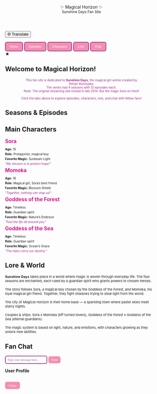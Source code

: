 <html lang="en">
<head>
<meta charset="UTF-8" />
<meta name="viewport" content="width=device-width, initial-scale=1" />
<title>Magical Horizon - Sunshine Days Fan Site</title>
<style>
  @import url('https://fonts.googleapis.com/css2?family=Press+Start+2P&display=swap');

  body {
    margin: 0; padding: 0;
    background: linear-gradient(135deg, #f7c8f0, #f5e1ff);
    font-family: 'Press Start 2P', cursive;
    color: #9c2a8e;
    user-select: none;
  }

  header {
    background: #f48fb1;
    padding: 12px;
    text-align: center;
    font-size: 1.5em;
    color: #fff;
    letter-spacing: 2px;
    border-bottom: 4px solid #e040fb;
  }

  main {
    max-width: 700px;
    margin: 12px auto 50px;
    background: #fff0ffcc;
    border: 3px dotted #9c2a8e;
    border-radius: 12px;
    padding: 20px;
  }

  nav {
    display: flex;
    justify-content: center;
    flex-wrap: wrap;
    gap: 12px;
    margin-bottom: 20px;
  }
  nav button {
    background: #f48fb1;
    border: 2px solid #9c2a8e;
    color: white;
    padding: 8px 14px;
    cursor: pointer;
    border-radius: 6px;
    font-size: 10px;
    transition: 0.3s;
  }
  nav button:hover {
    background: #9c2a8e;
  }

  section {
    display: none;
    animation: fadeIn 0.5s ease forwards;
  }
  section.active {
    display: block;
  }

  h2 {
    text-align: center;
    font-size: 1.4em;
    margin-bottom: 16px;
  }

  .stars-bg {
    position: fixed;
    top: 0; left: 0; width: 100%; height: 100%;
    pointer-events: none;
    z-index: -1;
    background:
      radial-gradient(circle at 10% 20%, #ff99cc 2px, transparent 3px),
      radial-gradient(circle at 30% 70%, #f48fb1 1.5px, transparent 2.5px),
      radial-gradient(circle at 80% 40%, #ff66aa 2px, transparent 3px),
      radial-gradient(circle at 60% 80%, #ffa1dc 1.5px, transparent 3px);
    background-repeat: repeat;
  }

  /* Big pixel star */
  .big-star {
    font-size: 60px;
    text-align: center;
    margin: 12px 0 20px;
    color: #ff77cc;
    filter: drop-shadow(0 0 3px #ff33aa);
  }

  /* Character card style */
  .char-card {
    border: 2px dashed #9c2a8e;
    border-radius: 14px;
    padding: 14px;
    margin: 10px auto;
    max-width: 600px;
    background: #ffe6f7cc;
    box-shadow: 0 0 8px #f48fb1aa;
  }
  .char-card h3 {
    font-size: 1.2em;
    margin: 6px 0 10px;
    color: #d4198e;
  }
  .char-card p {
    margin: 4px 0;
    font-size: 10px;
  }
  .fav-line {
    font-style: italic;
    color: #9c2a8e;
    margin: 8px 0;
    font-size: 10px;
  }
  .headcanon-list {
    font-size: 9px;
    margin-left: 12px;
  }

  /* Seasons menu */
  .season-list {
    display: flex;
    justify-content: center;
    gap: 10px;
    margin-bottom: 20px;
  }
  .season-list button {
    background: #f48fb1;
    border: 2px solid #9c2a8e;
    color: white;
    cursor: pointer;
    border-radius: 8px;
    font-size: 12px;
    padding: 6px 12px;
  }
  .season-list button:hover {
    background: #9c2a8e;
  }

  /* Episode list */
  .episode-list {
    max-width: 400px;
    margin: 0 auto 24px;
    display: flex;
    flex-wrap: wrap;
    gap: 6px;
    justify-content: center;
  }
  .episode-list button {
    background: #ffb6e7;
    border: 1px solid #d4198e;
    border-radius: 6px;
    padding: 6px 10px;
    font-size: 10px;
    cursor: pointer;
  }
  .episode-list button:hover {
    background: #d4198e;
    color: white;
  }

  /* Comment box */
  #commentBox {
    margin-top: 20px;
    width: 100%;
    display: flex;
    gap: 8px;
  }
  #commentInput {
    flex-grow: 1;
    font-family: 'Press Start 2P', cursive;
    font-size: 10px;
    padding: 6px;
    border: 2px solid #9c2a8e;
    border-radius: 6px;
  }
  #commentSend {
    background: #f48fb1;
    border: none;
    color: white;
    font-family: 'Press Start 2P', cursive;
    font-size: 10px;
    padding: 6px 10px;
    cursor: pointer;
    border-radius: 6px;
    transition: 0.3s;
  }
  #commentSend:hover {
    background: #9c2a8e;
  }

  /* Comments list */
  #commentsList {
    margin-top: 12px;
    max-height: 160px;
    overflow-y: auto;
    background: #ffe6f7cc;
    padding: 10px;
    border-radius: 12px;
    border: 2px dashed #d4198e;
    font-size: 10px;
  }
  .comment {
    border-bottom: 1px dotted #9c2a8e;
    padding: 4px 0;
  }
  .comment strong {
    color: #d4198e;
  }

  /* User profile popup */
  #profilePopup {
    position: fixed;
    top: 50%;
    left: 50%;
    transform: translate(-50%, -50%) scale(0);
    background: #ffe6f7;
    border: 3px dashed #9c2a8e;
    padding: 20px;
    width: 280px;
    border-radius: 14px;
    box-shadow: 0 0 10px #d4198eaa;
    color: #9c2a8e;
    font-size: 11px;
    text-align: center;
    z-index: 9999;
    transition: transform 0.3s ease;
  }
  #profilePopup.active {
    transform: translate(-50%, -50%) scale(1);
  }
  #profilePopup button {
    margin-top: 14px;
    background: #f48fb1;
    border: none;
    padding: 6px 12px;
    color: white;
    font-family: 'Press Start 2P', cursive;
    font-size: 11px;
    border-radius: 6px;
    cursor: pointer;
  }
  #profilePopup button:hover {
    background: #9c2a8e;
  }

  /* Translate button */
  #translateBtn {
    position: fixed;
    top: 10px;
    right: 10px;
    background: #f48fb1;
    border: none;
    color: white;
    padding: 8px 14px;
    border-radius: 8px;
    cursor: pointer;
    font-family: 'Press Start 2P', cursive;
    font-size: 10px;
    z-index: 10000;
    transition: 0.3s;
  }
  #translateBtn:hover {
    background: #9c2a8e;
  }

  /* Responsive */
  @media(max-width: 420px){
    main {
      margin: 8px 8px 40px;
      padding: 12px;
    }
    nav button, .season-list button, .episode-list button {
      font-size: 9px;
      padding: 5px 8px;
    }
  }

  /* Animations */
  @keyframes fadeIn {
    from {opacity: 0;}
    to {opacity: 1;}
  }
</style>
</head>
<body>

<div class="stars-bg"></div>

<header>
  ✨ Magical Horizon ✨ <br/>
  <small>Sunshine Days Fan Site</small>
</header>

<button id="translateBtn">🌐 Translate</button>

<main>
  <nav id="mainNav">
    <button data-target="home">Home</button>
    <button data-target="episodes">Episodes</button>
    <button data-target="characters">Characters</button>
    <button data-target="lore">Lore</button>
    <button data-target="chat">Chat</button>
  </nav>

  <!-- Home -->
  <section id="home" class="active">
    <div class="big-star">★</div>
    <h2>Welcome to Magical Horizon!</h2>
    <p style="text-align:center; font-size:10px; color:#9c2a8e; max-width:400px; margin:auto;">
      This fan site is dedicated to <strong>Sunshine Days</strong>, the magical girl anime created by Himari Kurosawa.<br/>
      The series had 4 seasons with 12 episodes each.<br/>
      Note: The original streaming site closed in late 2014. But the magic lives on here!<br/><br/>
      Click the tabs above to explore episodes, characters, lore, and chat with fellow fans!
    </p>
  </section>

  <!-- Episodes -->
  <section id="episodes">
    <h2>Seasons & Episodes</h2>
    <div class="season-list" id="seasonButtons"></div>
    <div class="episode-list" id="episodeButtons"></div>
    <div id="episodeMessage" style="text-align:center; font-size: 12px; color: #9c2a8e; margin-top: 12px;"></div>
  </section>

  <!-- Characters -->
  <section id="characters">
    <h2>Main Characters</h2>
    <div class="char-card">
      <h3>Sora</h3>
      <p><strong>Age:</strong> 15</p>
      <p><strong>Role:</strong> Protagonist, magical boy</p>
      <p><strong>Favorite Magic:</strong> Sunbeam Light</p>
      <p class="fav-line">"My mission is to protect hope!"</p>
    </div>
    <div class="char-card">
      <h3>Momoka</h3>
      <p><strong>Age:</strong> 16</p>
      <p><strong>Role:</strong> Magical girl, Sora’s best friend</p>
      <p><strong>Favorite Magic:</strong> Blossom Shield</p>
      <p class="fav-line">"Together, nothing can stop us!"</p>
    </div>
    <div class="char-card">
      <h3>Goddess of the Forest</h3>
      <p><strong>Age:</strong> Timeless</p>
      <p><strong>Role:</strong> Guardian spirit</p>
      <p><strong>Favorite Magic:</strong> Nature’s Embrace</p>
      <p class="fav-line">"Feel the life all around you."</p>
    </div>
    <div class="char-card">
      <h3>Goddess of the Sea</h3>
      <p><strong>Age:</strong> Timeless</p>
      <p><strong>Role:</strong> Guardian spirit</p>
      <p><strong>Favorite Magic:</strong> Ocean’s Grace</p>
      <p class="fav-line">"The tides carry our destiny."</p>
    </div>
  </section>

  <!-- Lore -->
  <section id="lore">
    <h2>Lore & World</h2>
    <p style="max-width:600px; margin: 0 auto 14px; font-size: 11px;">
      <strong>Sunshine Days</strong> takes place in a world where magic is woven through everyday life. The four seasons are enchanted, each ruled by a guardian spirit who grants powers to chosen heroes.<br/><br/>
      The story follows Sora, a magical boy chosen by the Goddess of the Forest, and Momoka, his loyal magical girl friend. Together, they fight shadows trying to steal light from the world.<br/><br/>
      The city of <em>Magical Horizon</em> is their home base — a sparkling town where pastel skies meet starry nights.<br/><br/>
      Couples & ships: Sora x Momoka (bff turned lovers), Goddess of the Forest x Goddess of the Sea (eternal guardians).<br/><br/>
      The magic system is based on light, nature, and emotions, with characters growing as they unlock new abilities.
    </p>
  </section>

  <!-- Chat -->
  <section id="chat">
    <h2>Fan Chat</h2>
    <div style="max-width: 700px; margin: auto;">
      <div id="commentsList"></div>
      <div id="commentBox">
        <input type="text" id="commentInput" placeholder="Type your message here..." maxlength="120" />
        <button id="commentSend">Send</button>
      </div>
    </div>
  </section>
</main>

<!-- Profile popup -->
<div id="profilePopup">
  <p><strong>User Profile</strong></p>
  <p id="profileName"></p>
  <p id="profileStatus"></p>
  <button id="closeProfileBtn">Close</button>
</div>

<script>
  // Data
  const seasons = {
    1: "Spring 2009",
    2: "Summer 2010",
    3: "Fall 2012",
    4: "Winter 2014"
  };

  const episodesPerSeason = 12;

  // Fake users
  const fakeUsers = [
    {name:"Miyu", status:"Not available rn"},
    {name:"Kaito", status:"Not available rn"},
    {name:"Lina", status:"Not available rn"},
    {name:"Haru", status:"Not available rn"},
    {name:"Ami", status:"Not available rn"},
    {name:"Taro", status:"Not available rn"},
    {name:"Yuki", status:"Not available rn"},
    {name:"Ren", status:"Not available rn"},
    {name:"Saki", status:"Not available rn"},
    {name:"Kazu", status:"Not available rn"},
  ];

  // Show/Hide sections
  const navButtons = document.querySelectorAll('#mainNav button');
  const sections = document.querySelectorAll('main section');

  navButtons.forEach(btn => {
    btn.addEventListener('click', () => {
      const target = btn.getAttribute('data-target');
      sections.forEach(sec => {
        sec.classList.remove('active');
        if (sec.id === target) sec.classList.add('active');
      });

      if (target === 'episodes') setupSeasons();
      if (target === 'chat') loadComments();
    });
  });

  // Setup season buttons
  const seasonButtonsDiv = document.getElementById('seasonButtons');
  const episodeButtonsDiv = document.getElementById('episodeButtons');
  const episodeMsgDiv = document.getElementById('episodeMessage');

  function setupSeasons() {
    seasonButtonsDiv.innerHTML = '';
    episodeButtonsDiv.innerHTML = '';
    episodeMsgDiv.textContent = '';
    for (const s in seasons) {
      const btn = document.createElement('button');
      btn.textContent = "Season " + s + " (" + seasons[s] + ")";
      btn.dataset.season = s;
      btn.addEventListener('click', () => showEpisodes(s));
      seasonButtonsDiv.appendChild(btn);
    }
  }

  // Show episodes for selected season
  function showEpisodes(season) {
    episodeButtonsDiv.innerHTML = '';
    episodeMsgDiv.textContent = '';
    for(let ep = 1; ep <= episodesPerSeason; ep++) {
      const btn = document.createElement('button');
      btn.textContent = "Ep " + ep;
      btn.dataset.season = season;
      btn.dataset.episode = ep;
      btn.addEventListener('click', () => episodeClick(season, ep));
      episodeButtonsDiv.appendChild(btn);
    }
  }

  // On episode click show "Uh oh, nothing here!"
  function episodeClick(season, episode) {
    episodeMsgDiv.textContent = `Uh oh, Season ${season} Episode ${episode} - Nothing here!`;
  }

  // Chat system with localStorage
  const commentInput = document.getElementById('commentInput');
  const commentSend = document.getElementById('commentSend');
  const commentsList = document.getElementById('commentsList');

  commentSend.addEventListener('click', () => {
    const msg = commentInput.value.trim();
    if (!msg) return;
    addComment('You', msg);
    commentInput.value = '';
  });

  commentInput.addEventListener('keydown', e => {
    if (e.key === 'Enter') commentSend.click();
  });

  function addComment(user, msg) {
    let comments = JSON.parse(localStorage.getItem('sd_comments') || '[]');
    comments.push({user, msg, time: Date.now()});
    localStorage.setItem('sd_comments', JSON.stringify(comments));
    renderComments();
  }

  function renderComments() {
    let comments = JSON.parse(localStorage.getItem('sd_comments') || '[]');
    commentsList.innerHTML = '';
    comments.forEach(c => {
      const div = document.createElement('div');
      div.className = 'comment';
      const time = new Date(c.time).toLocaleTimeString([], {hour: '2-digit', minute: '2-digit'});
      div.innerHTML = `<strong>${c.user}</strong> [${time}]: ${c.msg}`;
      commentsList.appendChild(div);
    });
    commentsList.scrollTop = commentsList.scrollHeight;
  }

  function loadComments() {
    renderComments();
  }

  // Profile popup for fake users
  let profilePopup = document.getElementById('profilePopup');
  let profileName = document.getElementById('profileName');
  let profileStatus = document.getElementById('profileStatus');
  let closeProfileBtn = document.getElementById('closeProfileBtn');

  // We'll add fake users clickable in chat for fun (weird flex but okay)
  // For demo, add clickable fake users in chat section above comments
  const chatSection = document.getElementById('chat');
  const fakeUsersDiv = document.createElement('div');
  fakeUsersDiv.style.margin = "10px auto 20px";
  fakeUsersDiv.style.textAlign = "center";
  fakeUsersDiv.style.fontSize = "10px";
  fakeUsersDiv.innerHTML = `<strong>Fake Users Online:</strong> `;
  fakeUsers.forEach(u => {
    const uSpan = document.createElement('span');
    uSpan.textContent = u.name;
    uSpan.style.color = '#d4198e';
    uSpan.style.cursor = 'pointer';
    uSpan.style.margin = '0 6px';
    uSpan.style.textDecoration = 'underline dotted';
    uSpan.addEventListener('click', () => {
      profileName.textContent = u.name;
      profileStatus.textContent = u.status;
      profilePopup.classList.add('active');
    });
    fakeUsersDiv.appendChild(uSpan);
  });
  chatSection.insertBefore(fakeUsersDiv, commentsList);

  closeProfileBtn.addEventListener('click', () => {
    profilePopup.classList.remove('active');
  });

  // Translate feature (basic manual dictionary, just a fun gag)
  const translations = {
    en: {
      "Welcome to Magical Horizon!": "Welcome to Magical Horizon!",
      "This fan site is dedicated to Sunshine Days, the magical girl anime created by Himari Kurosawa.": "This fan site is dedicated to Sunshine Days, the magical girl anime created by Himari Kurosawa.",
      "The series had 4 seasons with 12 episodes each.": "The series had 4 seasons with 12 episodes each.",
      "Note: The original streaming site closed in late 2014. But the magic lives on here!": "Note: The original streaming site closed in late 2014. But the magic lives on here!",
      "Seasons & Episodes": "Seasons & Episodes",
      "Main Characters": "Main Characters",
      "Lore & World": "Lore & World",
      "Fan Chat": "Fan Chat",
      "Uh oh, Season": "Uh oh, Season",
      "Episode": "Episode",
      "Nothing here!": "Nothing here!",
      "Fake Users Online:": "Fake Users Online:"
    },
    jp: {
      "Welcome to Magical Horizon!": "マジカルホライズンへようこそ！",
      "This fan site is dedicated to Sunshine Days, the magical girl anime created by Himari Kurosawa.": "このファンサイトは黒澤ひまりが作った魔法少女アニメ「サンシャインデイズ」に捧げられています。",
      "The series had 4 seasons with 12 episodes each.": "このシリーズは4シーズン、各12話で構成されています。",
      "Note: The original streaming site closed in late 2014. But the magic lives on here!": "注：元のストリーミングサイトは2014年末に閉鎖されました。でも魔法はここに生き続けています！",
      "Seasons & Episodes": "シーズン＆エピソード",
      "Main Characters": "主要キャラクター",
      "Lore & World": "物語＆世界観",
      "Fan Chat": "ファンチャット",
      "Uh oh, Season": "あれ？ シーズン",
      "Episode": "エピソード",
      "Nothing here!": "何もないよ！",
      "Fake Users Online:": "オンラインの偽ユーザー："
    }
  };

  const translateBtn = document.getElementById('translateBtn');
  let currentLang = 'en';
  translateBtn.addEventListener('click', () => {
    currentLang = currentLang === 'en' ? 'jp' : 'en';
    document.querySelectorAll('h2, header, main p, main small, section p, .char-card p, .fav-line, #seasonButtons button, #episodeButtons button, #mainNav button').forEach(el => {
      const txt = el.textContent;
      if (translations[currentLang][txt]) {
        el.textContent = translations[currentLang][txt];
      }
    });
  });

</script>

</body>
</html>
